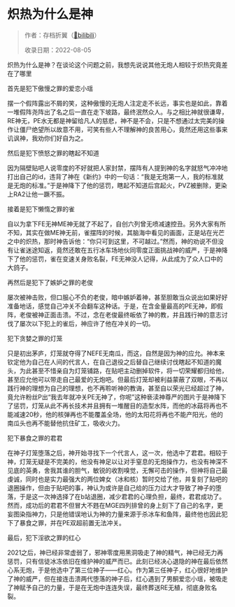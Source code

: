 # 炽热为什么是神

> 作者：存档折翼（[🔗bilibili](https://www.bilibili.com/read/cv12043009)）
>
> 收录日期：2022-08-05

炽热为什么是神？在谈论这个问题之前，我想先说说其他无炮人相较于炽热究竟差在了哪里

首先是犯下傲慢之罪的爱恋小瑶

摆一个假阵露出不屑的笑，这种傲慢的无炮人注定走不长远，事实也是如此，靠着一堆假阵尧阵出了名之后一直在走下坡路，最终泯然众人。与之相比神就很谦卑，RE神无，PE水无都是神留给凡人的慈悲，神不是不会，只是不想通过太完美的操作让僵尸绝望所以故意不用，可笑有些人不理解神的良苦用心，竟然还用这些事来讥讽神，我劝你们好自为之。

然后是犯下愤怒之罪的瞎起不知道

因为隔壁贴吧人说零度的不好就把人家封禁，摆阵有人提到神的名字就怒气冲冲地打出自己的id，违背了神在《新约》中的一句话：“我是无炮第一人，我的标准就是无炮的标准。”于是神降下了他的惩罚，瞎起不知道后宫起火，PVZ被删除，更染上RA2让他一蹶不振。

接着是犯下懒惰之罪的雀

自以为拿下FE无神ME神无就了不起了，自创六列曾无喷减速控丑。另外大家有所不知，其实在做ME神无前，雀摆阵的时候，其脑海中看见的画面，正是站在光芒之中的炽热，那时神告诉他：“你只可到这里，不可越过。”然而，神的劝说不但没有让雀迷途知返，竟然还敢在五行冰车场地伙同零度正面挑战神的威严，于是神降下了他的惩罚，雀在变速关身败名裂，FE无神没人记得，从此成为了众人口中的大鸽子。

再然后是犯下了嫉妒之罪的老俊

屡次被神击败，但口服心不负的老俊，暗中嫉妒着神，甚至胆敢当众说出如果好好准备地话，感觉自己冲关不会翻车这种话。于是，在含金量最高的PE无神，即假阵，老俊被神正面击溃。不过，念在老俊最终皈依了神的教，并且践行神的意志讨伐了屡次以下犯上的雀后，神应许了他在冲关的一切。　

犯下贪婪之罪的灯笼

只是初出茅庐，灯笼就夺得了NEFE无南瓜，而这，自然是因为神的应允。神本来钦定他为自己在人间的代言人，在自己退役之后替自己继续讨伐瞎起不知道的魔头，为此甚至不惜亲自为灯笼铺路，在贴吧主动删掉软件，将一切荣耀都归给他，甚至应允他可以带走自己最爱的无炮吧。但最后灯笼却被利益蒙蔽了双眼，不再以践行神的理想为自己的理想，也不再聆听神的教诲，甚至自以荣光已经超过了神，竟允许粉丝P出“我去年就冲关PE无神了，你呢”这种亵渎神尊严的图片于是神降下了惩罚，灯笼从此不再长技术并且拥有一堆醒目的造型水阵，而他的冰菇将再也不能减速20秒，他的核弹再也不能覆盖全场，他的太阳花将再也不能产阳光，他的南瓜头也再不能替他抗住矿工，吸收火力。

犯下暴食之罪的君君

在神子灯笼堕落之后，神开始寻找下一个代言人，这一次，他选中了君君。相较于神，灯笼无疑是不完美的，他没有神足以让对手窒息的无炮操作力，也没有神深不见底的英勇，舍我其谁的胆气，敏锐的收割嗅觉，无懈可击的操作，但神将自己最虔诚，同时也是实力最强大的两位婢女（冰和核）暂时交给了他，并复刻了贴吧的退圈操作，但由于贴吧的事，神认为或许是自己给的压力过大才导致了神子的堕落，于是这一次神选择了在b站退圈，减少君君的心理负担，最终，君君成功了。然而，成功后的君君不但冒大不韪在MGE四列排曾的身上刻下了自己的名字，更妄图染指神力，只是他错误地认为神的力量来源于杀冰车和鱼阵，最终他也因此犯下了暴食之罪，并在PE双超前置无法冲关。

最后，犯下淫欲之罪的红心


2021之后，神已经非常虚弱了，邪神零度用黑洞吸走了神的精气，神已经无力再惩罚，只有信徒冰冻依旧在维护神的威严而已。此刻已经决心退隐的神在最后依然心系无炮，于是他选中了第三位神子——红心。作为第三任神子，红心很好地维护了神的威严，但在接连击溃两代堕落的神子后，红心遇到了男酮爱恋小瑶，被吸走了神赋予自己的力量，于是在无炮中连连失误，最终葬送RE无植，彻底身败名裂。